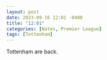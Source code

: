 ```yaml
---
layout: post
date: 2023-09-16 12:01 -0400
title: "12:01"
categories: [Notes, Premier League]
tags: [Tottenham]
---
```


Tottenham are back.


